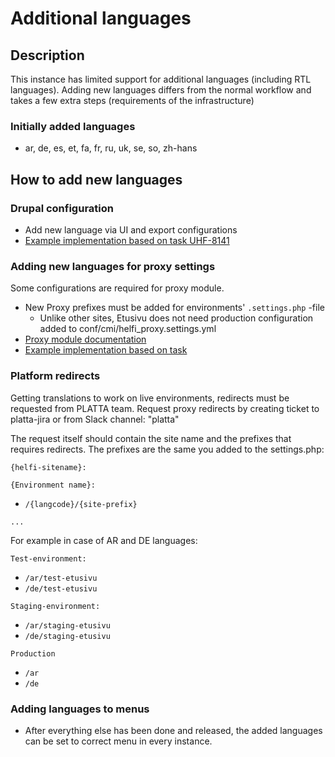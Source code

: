 # Additional languages

## Description

This instance has limited support for additional languages (including RTL languages).
Adding new languages differs from the normal workflow and takes a few extra steps (requirements of the infrastructure)

### Initially added languages

- ar, de, es, et, fa, fr, ru, uk, se, so, zh-hans

## How to add new languages

### Drupal configuration

- Add new language via UI and export configurations
- [Example implementation based on task UHF-8141](https://github.com/City-of-Helsinki/drupal-helfi-etusivu/pull/294/files)

### Adding new languages for proxy settings

Some configurations are required for proxy module.

- New Proxy prefixes must be added for environments' `.settings.php` -file
  - Unlike other sites, Etusivu does not need production configuration added to conf/cmi/helfi_proxy.settings.yml
- [Proxy module documentation](https://github.com/City-of-Helsinki/drupal-module-helfi-proxy/blob/main/README.md#site-prefix)
- [Example implementation based on task](https://github.com/City-of-Helsinki/drupal-helfi-etusivu/commit/115e345ccf9001117bc632ab3dc1b2b1a5ec7eef)

### Platform redirects

Getting translations to work on live environments, redirects must be requested from PLATTA team.
Request proxy redirects by creating ticket to platta-jira or from Slack channel: "platta"

The request itself should contain the site name and the prefixes that requires redirects. The prefixes are the same you added to the settings.php:

`{helfi-sitename}:`

`{Environment name}:`
- `/{langcode}/{site-prefix}`

`...`

For example in case of AR and DE languages:

`Test-environment:`
- `/ar/test-etusivu`
- `/de/test-etusivu`

`Staging-environment:`
- `/ar/staging-etusivu`
- `/de/staging-etusivu`

`Production`
- `/ar`
- `/de`



### Adding languages to menus

- After everything else has been done and released, the added languages can be set to correct menu in every instance.
